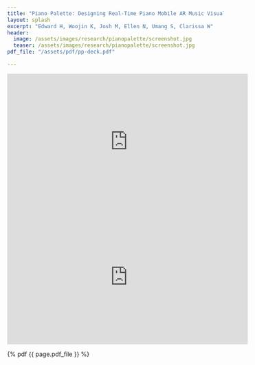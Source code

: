 ```yaml
---
title: "Piano Palette: Designing Real-Time Piano Mobile AR Music Visualization Of Various Musical Moods (Jacobs Institute Innovation Catalysts Spark Grant Winner)"
layout: splash
excerpt: "Edward H, Woojin K, Josh M, Ellen N, Umang S, Clarissa W"
header:
  image: /assets/images/research/pianopalette/screenshot.jpg
  teaser: /assets/images/research/pianopalette/screenshot.jpg
pdf_file: "/assets/pdf/pp-deck.pdf"

---
```


<iframe width="560" height="315" src="https://www.youtube.com/embed/typdw9ICWxk" title="YouTube video player" frameborder="0" allow="accelerometer; autoplay; clipboard-write; encrypted-media; gyroscope; picture-in-picture; web-share" allowfullscreen></iframe>

<iframe width="560" height="315" src="https://www.youtube.com/embed/E5Jpdbd3ay0" title="YouTube video player" frameborder="0" allow="accelerometer; autoplay; clipboard-write; encrypted-media; gyroscope; picture-in-picture; web-share" allowfullscreen></iframe>


{% pdf {{ page.pdf_file }} %}